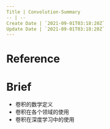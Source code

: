 ```yaml
---
Title | Convolution-Summary
-- | --
Create Date | `2021-09-01T03:18:20Z`
Update Date | `2021-09-01T03:18:20Z`
---
```

# Reference

# Brief
- 卷积的数学定义
- 卷积在各个领域的使用
- 卷积在深度学习中的使用
